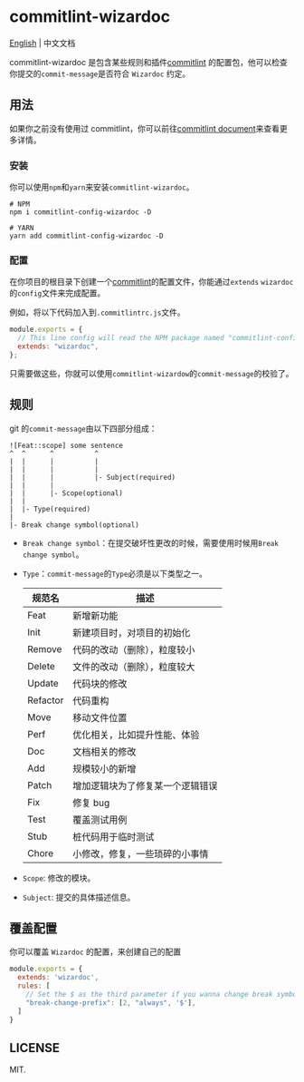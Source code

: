# commitlint-wizardoc

[English](/README.md) | 中文文档

commitlint-wizardoc 是包含某些规则和插件[commitlint](https://github.com/conventional-changelog/commitlint) 的配置包，他可以检查你提交的`commit-message`是否符合 `Wizardoc` 约定。

## 用法

如果你之前没有使用过 commitlint，你可以前往[commitlint document](https://commitlint.js.org/)来查看更多详情。

### 安装

你可以使用`npm`和`yarn`来安装`commitlint-wizardoc`。

```shell
# NPM
npm i commitlint-config-wizardoc -D

# YARN
yarn add commitlint-config-wizardoc -D
```

### 配置

在你项目的根目录下创建一个[commitlint](https://github.com/conventional-changelog/commitlint)的配置文件，你能通过`extends` `wizardoc`的`config`文件来完成配置。

例如，将以下代码加入到`.commitlintrc.js`文件。

```js
module.exports = {
  // This line config will read the NPM package named "commitlint-config-wizardoc", so please make sure you have installed it before config this line.
  extends: "wizardoc",
};
```

只需要做这些，你就可以使用`commitlint-wizardow`的`commit-message`的校验了。

## 规则

git 的`commit-message`由以下四部分组成：

```
![Feat::scope] some sentence
^  ^      ^          ^
|  |      |          |
|  |      |          |
|  |      |          |- Subject(required)
|  |      |
|  |      |- Scope(optional)
|  |
|  |- Type(required)
|
|- Break change symbol(optional)
```

- `Break change symbol`：在提交破坏性更改的时候，需要使用时候用`Break change symbol`。
- `Type`：`commit-message`的`Type`必须是以下类型之一。

  | 规范名   | 描述                             |
  | -------- | -------------------------------- |
  | Feat     | 新增新功能                       |
  | Init     | 新建项目时，对项目的初始化       |
  | Remove   | 代码的改动（删除），粒度较小     |
  | Delete   | 文件的改动（删除），粒度较大     |
  | Update   | 代码块的修改                     |
  | Refactor | 代码重构                         |
  | Move     | 移动文件位置                     |
  | Perf     | 优化相关，比如提升性能、体验     |
  | Doc      | 文档相关的修改                   |
  | Add      | 规模较小的新增                   |
  | Patch    | 增加逻辑块为了修复某一个逻辑错误 |
  | Fix      | 修复 bug                         |
  | Test     | 覆盖测试用例                     |
  | Stub     | 桩代码用于临时测试               |
  | Chore    | 小修改，修复，一些琐碎的小事情   |

- `Scope`: 修改的模块。
- `Subject`: 提交的具体描述信息。

## 覆盖配置

你可以覆盖 `Wizardoc` 的配置，来创建自己的配置

```js
module.exports = {
  extends: 'wizardoc',
  rules: [
    // Set the $ as the third parameter if you wanna change break symbol to $
    "break-change-prefix": [2, "always", '$'],
  ]
}
```

## LICENSE

MIT.
